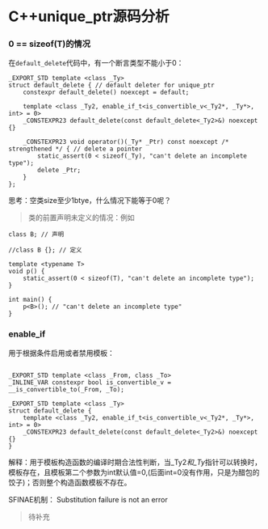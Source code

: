 # C++unique_ptr源码分析


### 0 == sizeof(T)的情况
在``default_delete``代码中，有一个断言类型不能小于0：
```
_EXPORT_STD template <class _Ty>
struct default_delete { // default deleter for unique_ptr
    constexpr default_delete() noexcept = default;

    template <class _Ty2, enable_if_t<is_convertible_v<_Ty2*, _Ty*>, int> = 0>
    _CONSTEXPR23 default_delete(const default_delete<_Ty2>&) noexcept {}

    _CONSTEXPR23 void operator()(_Ty* _Ptr) const noexcept /* strengthened */ { // delete a pointer
        static_assert(0 < sizeof(_Ty), "can't delete an incomplete type");
        delete _Ptr;
    }
};
```
思考：空类size至少1btye，什么情况下能等于0呢？
> 类的前置声明未定义的情况：例如
```
class B; // 声明

//class B {}; // 定义

template <typename T>
void p() {
    static_assert(0 < sizeof(T), "can't delete an incomplete type");
}

int main() {
    p<B>(); // "can't delete an incomplete type"
}
```


### enable_if

用于根据条件启用或者禁用模板：
```

_EXPORT_STD template <class _From, class _To>
_INLINE_VAR constexpr bool is_convertible_v = __is_convertible_to(_From, _To);

_EXPORT_STD template <class _Ty>
struct default_delete {
    template <class _Ty2, enable_if_t<is_convertible_v<_Ty2*, _Ty*>, int> = 0>
    _CONSTEXPR23 default_delete(const default_delete<_Ty2>&) noexcept {}
}
```
解释：用于模板构造函数的编译时期合法性判断，当_Ty2*和_Ty*指针可以转换时，模板存在，且模板第二个参数为int默认值=0,(后面int=0没有作用，只是为醋包的饺子)；否则整个构造函数模板不存在。

SFINAE机制： Substitution failure is not an error

> 待补充